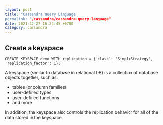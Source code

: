 ```yaml
---
layout: post
title: "Cassandra Query Language
permalink: "/cassandra/cassandra-query-language"
date: 2021-12-27 16:24:45 +0700
category: cassandra
---
```


## Create a keyspace

```
CREATE KEYSPACE demo WITH replication = {'class': 'SimpleStrategy', 'replication_factor': 1};
```

A keyspace (similar to database in relational DB) is a collection of database objects together, such as:
- tables (or column families)
- user-defined types
- user-defined functions
- and more

In addition, the keyspace also controls the replication behavior for all of the data stored in the keyspace.
